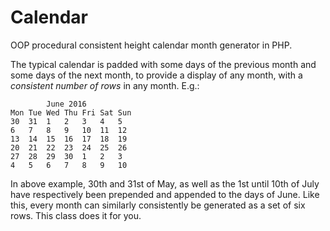 # Calendar
OOP procedural consistent height calendar month generator in PHP.

The typical calendar is padded with some days of the previous month and some days of the next month, to provide a display of any month, with a _consistent number of rows_ in any month. E.g.:

            June 2016
    Mon Tue Wed Thu Fri Sat Sun
    30  31  1   2   3   4   5
    6   7   8   9   10  11  12
    13  14  15  16  17  18  19
    20  21  22  23  24  25  26
    27  28  29  30  1   2   3
    4   5   6   7   8   9   10

In above example, 30th and 31st of May, as well as the 1st until 10th of July have respectively been prepended and appended to the days of June. Like this, every month can similarly consistently be generated as a set of six rows. This class does it for you.

